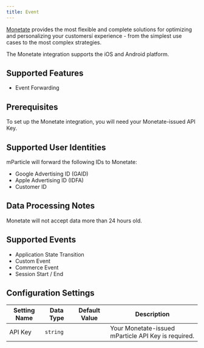 ```yaml
---
title: Event
---
```


[Monetate](https://www.monetate.com) provides the most flexible and complete solutions for optimizing and personalizing your customersí experience - from the simplest use cases to the most complex strategies.

The Monetate integration supports the iOS and Android platform.

## Supported Features

* Event Forwarding

## Prerequisites

To set up the Monetate integration, you will need your Monetate-issued API Key.

## Supported User Identities

mParticle will forward the following IDs to Monetate:

* Google Advertising ID (GAID)
* Apple Advertising ID (IDFA)
* Customer ID

## Data Processing Notes

Monetate will not accept data more than 24 hours old.

## Supported Events

* Application State Transition
* Custom Event
* Commerce Event
* Session Start / End

## Configuration Settings


| Setting Name| Data Type | Default Value | Description |
|---|---|---|---|
| API Key | `string` | | Your Monetate-issued mParticle API Key is required. |